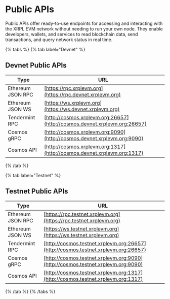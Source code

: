 # Public APIs

Public APIs offer ready-to-use endpoints for accessing and interacting with the XRPL EVM network without needing to run your own node. They enable developers, wallets, and services to read blockchain data, send transactions, and query network status in real time.

{% tabs %}
{% tab label="Devnet" %}

## Devnet Public APIs

| Type              | URL                                                                              |
| ----------------- | -------------------------------------------------------------------------------- |
| Ethereum JSON RPC | [https://rpc.xrplevm.org](https://rpc.devnet.xrplevm.org)                        |
| Ethereum JSON WS  | [https://ws.xrplevm.org](https://ws.devnet.xrplevm.org)                          |
| Tendermint RPC    | [http://cosmos.xrplevm.org:26657](http://cosmos.devnet.xrplevm.org:26657)        |
| Cosmos gRPC       | [http://cosmos.xrplevm.org:9090](http://cosmos.devnet.xrplevm.org:9090)          |
| Cosmos API        | [http://cosmos.xrplevm.org:1317](http://cosmos.devnet.xrplevm.org:1317)          |

{% /tab %}

{% tab label="Testnet" %}

## Testnet Public APIs

| Type              | URL                                                                                |
| ----------------- | ---------------------------------------------------------------------------------- |
| Ethereum JSON RPC | [https://rpc.testnet.xrplevm.org](https://rpc.testnet.xrplevm.org)                 |
| Ethereum JSON WS  | [https://ws.testnet.xrplevm.org](https://ws.testnet.xrplevm.org)                   |
| Tendermint RPC    | [http://cosmos.testnet.xrplevm.org:26657](http://cosmos.testnet.xrplevm.org:26657) |
| Cosmos gRPC       | [http://cosmos.testnet.xrplevm.org:9090](http://cosmos.testnet.xrplevm.org:9090)   |
| Cosmos API        | [http://cosmos.testnet.xrplevm.org:1317](http://cosmos.testnet.xrplevm.org:1317)   |

{% /tab %}
{% /tabs %}
